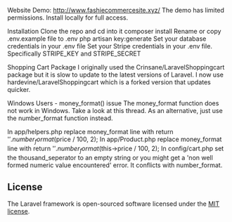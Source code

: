 

Website Demo: http://www.fashiecommercesite.xyz/ The demo has limited permissions. Install locally for full access.

Installation
Clone the repo and cd into it
composer install
Rename or copy .env.example file to .env
php artisan key:generate
Set your database credentials in your .env file
Set your Stripe credentials in your .env file. Specifically STRIPE_KEY and STRIPE_SECRET



Shopping Cart Package
I originally used the Crinsane/LaravelShoppingcart package but it is slow to update to the latest versions of Laravel. I now use hardevine/LaravelShoppingcart which is a forked version that updates quicker.

Windows Users - money_format() issue
The money_format function does not work in Windows. Take a look at this thread. As an alternative, just use the number_format function instead.

In app/helpers.php replace money_format line with return '$'.number_format($price / 100, 2);
In app/Product.php replace money_format line with return '$'.number_format($this->price / 100, 2);
In config/cart.php set the thousand_seperator to an empty string or you might get a 'non well formed numeric value encountered' error. It conflicts with number_format.

## License

The Laravel framework is open-sourced software licensed under the [MIT license](https://opensource.org/licenses/MIT).
